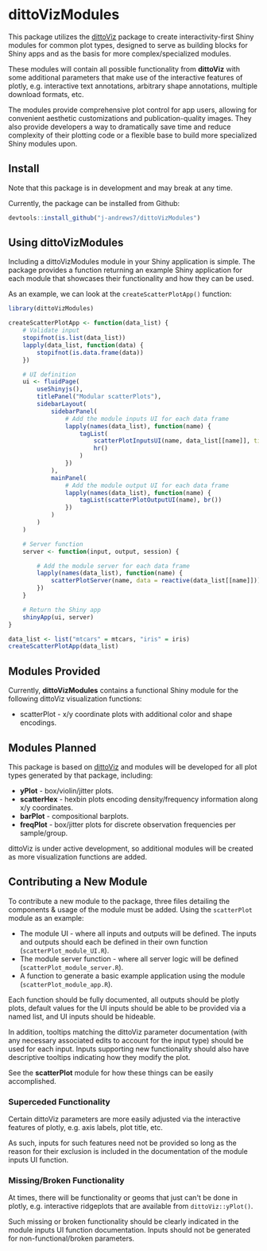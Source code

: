 # dittoVizModules

This package utilizes the [dittoViz](https://github.com/dtm2451/dittoViz) package to create interactivity-first Shiny modules for common plot types, designed to serve as building blocks for Shiny apps and as the basis for more complex/specialized modules.

These modules will contain all possible functionality from **dittoViz** with some additional parameters that make use of the interactive features of plotly, e.g. interactive text annotations, arbitrary shape annotations, multiple download formats, etc.

The modules provide comprehensive plot control for app users, allowing for convenient aesthetic customizations and publication-quality images.
They also provide developers a way to dramatically save time and reduce complexity of their plotting code or a flexible base to build more specialized Shiny modules upon.

## Install

Note that this package is in development and may break at any time.

Currently, the package can be installed from Github:

```r
devtools::install_github("j-andrews7/dittoVizModules")
```

## Using **dittoVizModules** 

Including a dittoVizModules module in your Shiny application is simple. 
The package provides a function returning an example Shiny application for each module that showcases their functionality and how they can be used.

As an example, we can look at the `createScatterPlotApp()` function:

```r
library(dittoVizModules)

createScatterPlotApp <- function(data_list) {
    # Validate input
    stopifnot(is.list(data_list))
    lapply(data_list, function(data) {
        stopifnot(is.data.frame(data))
    })

    # UI definition
    ui <- fluidPage(
        useShinyjs(),
        titlePanel("Modular scatterPlots"),
        sidebarLayout(
            sidebarPanel(
                # Add the module inputs UI for each data frame
                lapply(names(data_list), function(name) {
                    tagList(
                        scatterPlotInputsUI(name, data_list[[name]], title = h3(paste(name, "Settings"))),
                        hr()
                    )
                })
            ),
            mainPanel(
                # Add the module output UI for each data frame
                lapply(names(data_list), function(name) {
                    tagList(scatterPlotOutputUI(name), br())
                })
            )
        )
    )

    # Server function
    server <- function(input, output, session) {

        # Add the module server for each data frame
        lapply(names(data_list), function(name) {
            scatterPlotServer(name, data = reactive(data_list[[name]]))
        })
    }

    # Return the Shiny app
    shinyApp(ui, server)
}

data_list <- list("mtcars" = mtcars, "iris" = iris)
createScatterPlotApp(data_list)
```

## Modules Provided

Currently, **dittoVizModules** contains a functional Shiny module for the following dittoViz visualization functions:

* scatterPlot - x/y coordinate plots with additional color and shape encodings.

## Modules Planned

This package is based on [dittoViz](https://github.com/dtm2451/dittoViz) and modules will be developed for all plot types generated by that package, including:

* **yPlot** - box/violin/jitter plots.
* **scatterHex** - hexbin plots encoding density/frequency information along x/y coordinates.
* **barPlot** - compositional barplots.
* **freqPlot** - box/jitter plots for discrete observation frequencies per sample/group.

dittoViz is under active development, so additional modules will be created as more visualization functions are added.

## Contributing a New Module

To contribute a new module to the package, three files detailing the components & usage of the module must be added. 
Using the `scatterPlot` module as an example:

* The module UI - where all inputs and outputs will be defined. The inputs and outputs should each be defined in their own function (`scatterPlot_module_UI.R`).
* The module server function - where all server logic will be defined (`scatterPlot_module_server.R`).
* A function to generate a basic example application using the module (`scatterPlot_module_app.R`).

Each function should be fully documented, all outputs should be plotly plots, default values for the UI inputs should be able to be provided via a named list, and UI inputs should be hideable.

In addition, tooltips matching the dittoViz parameter documentation (with any necessary associated edits to account for the input type) should be used for each input. 
Inputs supporting new functionality should also have descriptive tooltips indicating how they modify the plot.

See the **scatterPlot** module for how these things can be easily accomplished.

### Superceded Functionality

Certain dittoViz parameters are more easily adjusted via the interactive features of plotly, e.g. axis labels, plot title, etc.

As such, inputs for such features need not be provided so long as the reason for their exclusion is included in the documentation of the module inputs UI function.

### Missing/Broken Functionality

At times, there will be functionality or geoms that just can't be done in plotly, e.g. interactive ridgeplots that are available from `dittoViz::yPlot()`.

Such missing or broken functionality should be clearly indicated in the module inputs UI function documentation. 
Inputs should not be generated for non-functional/broken parameters.
